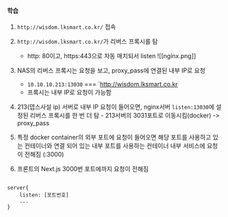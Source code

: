 
#### 학습

1. `http://wisdom.lksmart.co.kr/` 접속
2. `http://wisdom.lksmart.co.kr/`가 리버스 프록시를 탐
	- http: 80이고, https:443으로 자동 매치되서 listen
![[nginx.png]]
5. NAS의 리버스 프록시는 요청을 보고, proxy_pass에 연결된 내부 IP로 요청
	- `10.10.10.213:13030`  === `http://wisdom.lksmart.co.kr
	- 프록시는 내부 IP로 요청이 가능함

7. 213(뎁스사설  ip) 서버로 내부 IP 요청이 들어오면, nginx서버 `listen:13030`에 설정된 리버스 프록시를 한 번 더 탐
		- 213서버의 3031포트로 이동시킴(docker) -> proxy_pass

8. 특정 docker container의 외부 포트에 요청이 들어오면 해당 포트를 사용하고 있는 컨테이너와 연결 되어 있는 내부 포트를 사용하는 컨테이너 내부 서비스에 요청이 전해짐 (:3000)

9. 프론트의 Next.js 3000번 포트에까지 요청이 전해짐


```null

server{
	listen: [포트번호]
	...
}
```